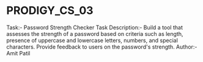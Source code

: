 # PRODIGY_CS_03
Task:- Password Strength Checker
Task Description:- Build a tool that assesses the strength of a password based on criteria such as length, presence of uppercase and lowercase letters, numbers, and special characters. Provide feedback to users on the password's strength.
Author:- Amit Patil
